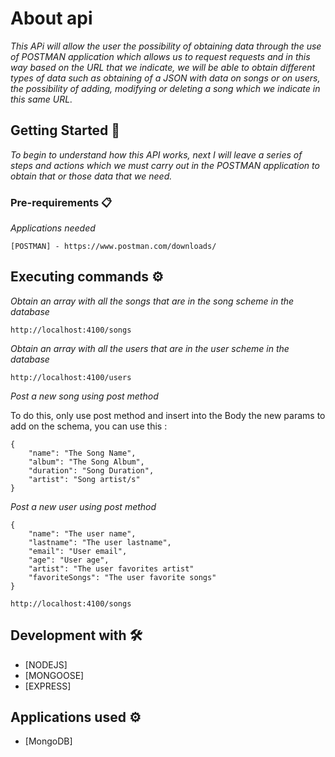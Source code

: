# About api

_This APi will allow the user the possibility of obtaining data through the use of POSTMAN application which allows us to request requests and in this way based on the URL that we indicate, we will be able to obtain different types of data such as obtaining of a JSON with data on songs or on users, the possibility of adding, modifying or deleting a song which we indicate in this same URL._

## Getting Started 🚀

_To begin to understand how this API works, next I will leave a series of steps and actions which we must carry out in the POSTMAN application to obtain that or those data that we need._

### Pre-requirements 📋

_Applications needed_

```
[POSTMAN] - https://www.postman.com/downloads/
```

## Executing commands ⚙️

_Obtain an array with all the songs that are in the song scheme in the database_

```
http://localhost:4100/songs
```

_Obtain an array with all the users that are in the user scheme in the database_

```
http://localhost:4100/users
```

_Post a new song using post method_

To do this, only use post method and insert into the Body the new params to add on the schema, you can use this :

```
{
    "name": "The Song Name",
    "album": "The Song Album",
    "duration": "Song Duration",
    "artist": "Song artist/s"
}
```

_Post a new user using post method_

```
{
    "name": "The user name",
    "lastname": "The user lastname",
    "email": "User email",
    "age": "User age",
    "artist": "The user favorites artist"
    "favoriteSongs": "The user favorite songs"
}
```

```
http://localhost:4100/songs
```

## Development with 🛠️

* [NODEJS]
* [MONGOOSE]
* [EXPRESS]

## Applications used ⚙️
* [MongoDB]
